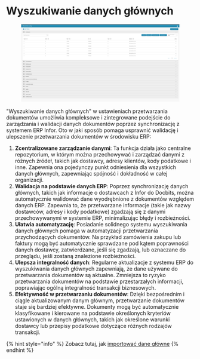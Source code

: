 # Wyszukiwanie danych głównych

<figure><img src="../../../.gitbook/assets/Bildschirmfoto 2024-05-08 um 11.14.26.png" alt=""><figcaption></figcaption></figure>

"Wyszukiwanie danych głównych" w ustawieniach przetwarzania dokumentów umożliwia kompleksowe i zintegrowane podejście do zarządzania i walidacji danych dokumentów poprzez synchronizację z systemem ERP Infor. Oto w jaki sposób pomaga usprawnić walidację i ulepszenie przetwarzania dokumentów w środowisku ERP:

1. **Zcentralizowane zarządzanie danymi**: Ta funkcja działa jako centralne repozytorium, w którym można przechowywać i zarządzać danymi z różnych źródeł, takich jak dostawcy, adresy klientów, kody podatkowe i inne. Zapewnia ona pojedynczy punkt odniesienia dla wszystkich danych głównych, zapewniając spójność i dokładność w całej organizacji.
2. **Walidacja na podstawie danych ERP**: Poprzez synchronizację danych głównych, takich jak informacje o dostawcach z Infor do Docbits, można automatycznie walidować dane wyodrębnione z dokumentów względem danych ERP. Zapewnia to, że przetwarzane informacje (takie jak nazwy dostawców, adresy i kody podatkowe) zgadzają się z danymi przechowywanymi w systemie ERP, minimalizując błędy i rozbieżności.
3. **Ułatwia automatyzację**: Posiadanie solidnego systemu wyszukiwania danych głównych pomaga w automatyzacji przetwarzania przychodzących dokumentów. Na przykład zamówienia zakupu lub faktury mogą być automatycznie sprawdzane pod kątem poprawności danych dostawcy, zatwierdzane, jeśli się zgadzają, lub oznaczane do przeglądu, jeśli zostaną znalezione rozbieżności.
4. **Ulepsza integralność danych**: Regularne aktualizacje z systemu ERP do wyszukiwania danych głównych zapewniają, że dane używane do przetwarzania dokumentów są aktualne. Zmniejsza to ryzyko przetwarzania dokumentów na podstawie przestarzałych informacji, poprawiając ogólną integralność transakcji biznesowych.
5. **Efektywność w przetwarzaniu dokumentów**: Dzięki bezpośrednim i ciągle aktualizowanym danym głównym, przetwarzanie dokumentów staje się bardziej efektywne. Dokumenty mogą być automatycznie klasyfikowane i kierowane na podstawie określonych kryteriów ustawionych w danych głównych, takich jak określone warunki dostawcy lub przepisy podatkowe dotyczące różnych rodzajów transakcji.

{% hint style="info" %}
Zobacz tutaj, jak [importować dane główne](../../setup/importing-customer-master-data/)
{% endhint %}
